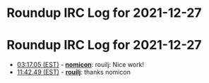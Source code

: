 # Roundup IRC Log for 2021-12-27 #
# Roundup IRC Log for 2021-12-27
* <a href="#03:17.05" id="03:17.05">03:17.05 (EST)</a> - __[nomicon](https://github.com/nomicon)__: rouilj: Nice work!
* <a href="#11:42.49" id="11:42.49">11:42.49 (EST)</a> - __[rouilj](https://github.com/rouilj)__: thanks nomicon
